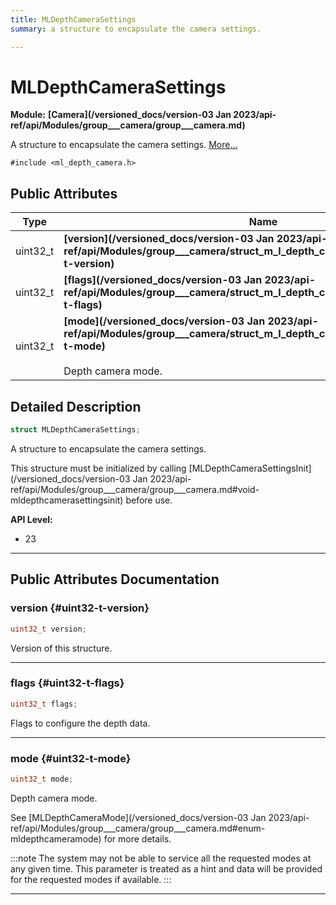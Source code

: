 ```yaml
---
title: MLDepthCameraSettings
summary: a structure to encapsulate the camera settings. 

---
```


# MLDepthCameraSettings

**Module:** **[Camera](/versioned_docs/version-03 Jan 2023/api-ref/api/Modules/group___camera/group___camera.md)**



A structure to encapsulate the camera settings.  [More...](#detailed-description)


`#include <ml_depth_camera.h>`

## Public Attributes

| Type           | Name           |
| -------------- | -------------- |
| uint32_t | **[version](/versioned_docs/version-03 Jan 2023/api-ref/api/Modules/group___camera/struct_m_l_depth_camera_settings.md#uint32-t-version)**  |
| uint32_t | **[flags](/versioned_docs/version-03 Jan 2023/api-ref/api/Modules/group___camera/struct_m_l_depth_camera_settings.md#uint32-t-flags)**  |
| uint32_t | **[mode](/versioned_docs/version-03 Jan 2023/api-ref/api/Modules/group___camera/struct_m_l_depth_camera_settings.md#uint32-t-mode)** <br></br>Depth camera mode.  |

## Detailed Description

```cpp
struct MLDepthCameraSettings;
```

A structure to encapsulate the camera settings. 

This structure must be initialized by calling [MLDepthCameraSettingsInit](/versioned_docs/version-03 Jan 2023/api-ref/api/Modules/group___camera/group___camera.md#void-mldepthcamerasettingsinit) before use.




**API Level:**
  * 23 




-----------
## Public Attributes Documentation

### version {#uint32-t-version}

```cpp
uint32_t version;
```


Version of this structure. 





-----------

### flags {#uint32-t-flags}

```cpp
uint32_t flags;
```


Flags to configure the depth data. 





-----------

### mode {#uint32-t-mode}

```cpp
uint32_t mode;
```

Depth camera mode. 

See [MLDepthCameraMode](/versioned_docs/version-03 Jan 2023/api-ref/api/Modules/group___camera/group___camera.md#enum-mldepthcameramode) for more details.



:::note
The system may not be able to service all the requested modes at any given time. This parameter is treated as a hint and data will be provided for the requested modes if available. 
:::



-----------

